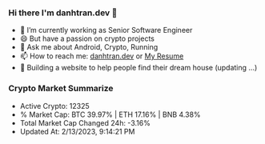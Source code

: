 ### Hi there I'm danhtran.dev 👋

- 🔭 I’m currently working as Senior Software Engineer
- 😄 But have a passion on crypto projects
- 💬 Ask me about Android, Crypto, Running 
- 📫 How to reach me: <a href="https://danhtran.dev" target="_blank">danhtran.dev</a> or <a href="Dan-Resume.pdf" target="_blank">My Resume</a>
- 🌱 Building a website to help people find their dream house (updating ...)

### Crypto Market Summarize
- Active Crypto: 12325
- % Market Cap: BTC 39.97% | ETH 17.16% | BNB 4.38%
- Total Market Cap Changed 24h: -3.16%
- Updated At: 2/13/2023, 9:14:21 PM
